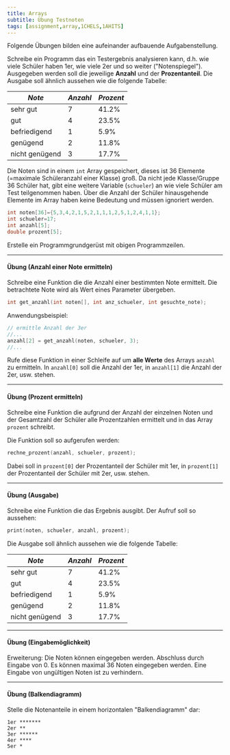 ```yaml
---
title: Arrays
subtitle: Übung Testnoten
tags: [assignment,array,1CHELS,1AHITS]
---
```


Folgende Übungen bilden eine aufeinander aufbauende Aufgabenstellung.

Schreibe ein Programm das ein Testergebnis analysieren kann, d.h. wie viele Schüler haben 1er, wie viele 2er und so weiter ("Notenspiegel"). Ausgegeben werden soll die jeweilige **Anzahl** und der **Prozentanteil**. Die Ausgabe soll ähnlich aussehen wie die folgende Tabelle:

| *Note*         | *Anzahl* | *Prozent* |
| -------------- | -------- | --------- |
| sehr gut       | 7        | 41.2%     |
| gut            | 4        | 23.5%     |
| befriedigend   | 1        | 5.9%      |
| genügend       | 2        | 11.8%     |
| nicht genügend | 3        | 17.7%     |

Die Noten sind in einem `int` Array gespeichert, dieses ist 36 Elemente (=maximale Schüleranzahl einer Klasse) groß. Da nicht jede Klasse/Gruppe 36 Schüler hat, gibt eine weitere Variable (`schueler`) an wie viele Schüler am Test teilgenommen haben. Über die Anzahl der Schüler hinausgehende Elemente im Array haben keine Bedeutung und müssen ignoriert werden.

```c
int noten[36]={5,3,4,2,1,5,2,1,1,1,2,5,1,2,4,1,1};
int schueler=17;
int anzahl[5];
double prozent[5];
```

Erstelle ein Programmgrundgerüst mit obigen Programmzeilen.



---

#### Übung (Anzahl einer Note ermitteln)

Schreibe eine Funktion die die Anzahl einer bestimmten Note ermittelt. Die betrachtete Note wird als Wert eines Parameter übergeben.

```c++
int get_anzahl(int noten[], int anz_schueler, int gesuchte_note);
```

Anwendungsbeispiel:
```c
// ermittle Anzahl der 3er
//...
anzahl[2] = get_anzahl(noten, schueler, 3); 
//...
```
Rufe diese Funktion in einer Schleife auf um **alle Werte** des Arrays `anzahl` zu ermitteln. In `anzahl[0]` soll die Anzahl der 1er, in `anzahl[1]` die Anzahl der 2er, usw. stehen.



---

#### Übung (Prozent ermitteln)

Schreibe eine Funktion die aufgrund der Anzahl der einzelnen Noten und der Gesamtzahl der Schüler alle Prozentzahlen ermittelt und in das Array `prozent` schreibt.

Die Funktion soll so aufgerufen werden:

```c
rechne_prozent(anzahl, schueler, prozent); 
```
Dabei soll in `prozent[0]` der Prozentanteil der Schüler mit 1er, in `prozent[1]` der Prozentanteil der Schüler mit 2er, usw. stehen.



---
#### Übung (Ausgabe)

Schreibe eine Funktion die das Ergebnis ausgibt. Der Aufruf soll so aussehen:

```c
print(noten, schueler, anzahl, prozent);
```
Die Ausgabe soll ähnlich aussehen wie die folgende Tabelle:

| *Note* | *Anzahl* | *Prozent* |
| ------ | -------- | --------- |
| sehr gut 		| 7 | 41.2% |
| gut 			| 4 | 23.5% |
| befriedigend 	| 1 | 5.9% |
| genügend 		| 2 | 11.8% |
| nicht genügend 	| 3 | 17.7% |



---
#### Übung (Eingabemöglichkeit)

Erweiterung: Die Noten können eingegeben werden. Abschluss durch Eingabe von 0. Es können maximal 36 Noten eingegeben werden. Eine Eingabe von ungültigen Noten ist zu verhindern.



---
#### Übung (Balkendiagramm)

Stelle die Notenanteile in einem horizontalen "Balkendiagramm" dar:

```
1er *******
2er **
3er ******
4er ****
5er *
```


